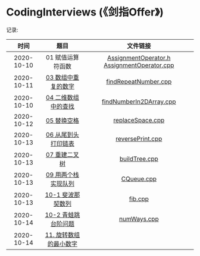 # CodingInterviews (《剑指Offer》)

记录:

|    时间    |                             题目                             |                           文件链接                           |
| :--------: | :----------------------------------------------------------: | :----------------------------------------------------------: |
| 2020-10-10 |                      01 赋值运算符函数                       | [AssignmentOperator.h](https://github.com/lugf027/luCodingInterviews/blob/master/src/codingInterviews/01_AssignmentOperator/AssignmentOperator.h) [AssignmentOperator.cpp](https://github.com/lugf027/luCodingInterviews/blob/master/src/codingInterviews/01_AssignmentOperator/AssignmentOperator.cpp) |
| 2020-10-11 | [03 数组中重复的数字](https://leetcode-cn.com/problems/shu-zu-zhong-zhong-fu-de-shu-zi-lcof) | [findRepeatNumber.cpp](https://github.com/lugf027/luCodingInterviews/blob/master/src/codingInterviews/03_findRepeatNumber/findRepeatNumber.cpp) |
| 2020-10-10 | [04 二维数组中的查找](https://leetcode-cn.com/problems/er-wei-shu-zu-zhong-de-cha-zhao-lcof) | [findNumberIn2DArray.cpp](https://github.com/lugf027/luCodingInterviews/blob/master/src/codingInterviews/04_findNumberIn2DArray/findNumberIn2DArray.cpp) |
| 2020-10-12 | [05 替换空格](https://leetcode-cn.com/problems/ti-huan-kong-ge-lcof) | [replaceSpace.cpp](https://github.com/lugf027/luCodingInterviews/blob/master/src/codingInterviews/05_replaceSpace/replaceSpace.cpp) |
| 2020-10-13 | [06 从尾到头打印链表](https://leetcode-cn.com/problems/cong-wei-dao-tou-da-yin-lian-biao-lcof) | [reversePrint.cpp](https://github.com/lugf027/luCodingInterviews/blob/master/src/codingInterviews/06_reversePrint/reversePrint.cpp) |
| 2020-10-13 | [07 重建二叉树](https://leetcode-cn.com/problems/zhong-jian-er-cha-shu-lcof) | [buildTree.cpp](https://github.com/lugf027/luCodingInterviews/blob/master/src/codingInterviews/07_buildTree/buildTree.cpp) |
| 2020-10-13 | [09 用两个栈实现队列](https://leetcode-cn.com/problems/yong-liang-ge-zhan-shi-xian-dui-lie-lcof) | [CQueue.cpp](https://github.com/lugf027/luCodingInterviews/blob/master/src/codingInterviews/09_CQueue/CQueue.cpp) |
| 2020-10-13 | [10-1 斐波那契数列](https://leetcode-cn.com/problems/fei-bo-na-qi-shu-lie-lcof) | [fib.cpp](https://github.com/lugf027/luCodingInterviews/blob/master/src/codingInterviews/10_1_fib/fib.cpp) |
| 2020-10-14 | [10-2 青蛙跳台阶问题](https://leetcode-cn.com/problems/qing-wa-tiao-tai-jie-wen-ti-lcof) | [numWays.cpp](https://github.com/lugf027/luCodingInterviews/blob/master/src/codingInterviews/10_2_numWays/numWays.cpp) |
| 2020-10-14 | [11. 旋转数组的最小数字](https://leetcode-cn.com/problems/xuan-zhuan-shu-zu-de-zui-xiao-shu-zi-lcof/) |                                                              |
